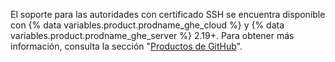 El soporte para las autoridades con certificado SSH se encuentra disponible con {% data variables.product.prodname_ghe_cloud %} y {% data variables.product.prodname_ghe_server %} 2.19+. Para obtener más información, consulta la sección "[Productos de GitHub](/articles/githubs-products)".

